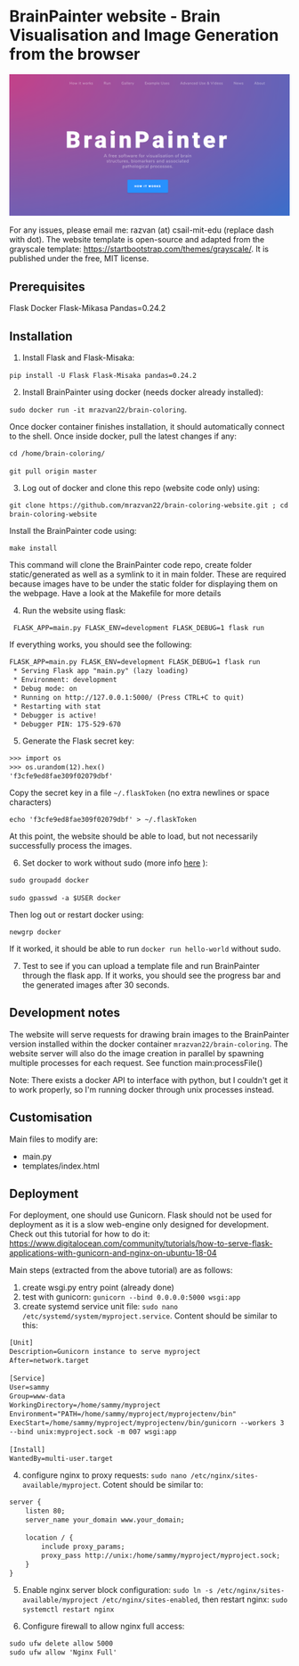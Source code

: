 # BrainPainter website - Brain Visualisation and Image Generation from the browser

![Front page](static/frontPage.png)

For any issues, please email me: razvan (at) csail-mit-edu (replace dash with dot). The website template is open-source 
and adapted from the grayscale template: https://startbootstrap.com/themes/grayscale/. It is published under the free, MIT license. 


## Prerequisites

Flask
Docker
Flask-Mikasa
Pandas=0.24.2

## Installation

1. Install Flask and Flask-Misaka: 

```pip install -U Flask Flask-Misaka pandas=0.24.2```

2. Install BrainPainter using docker (needs docker already installed): 

`sudo docker run -it mrazvan22/brain-coloring`. 

Once docker container finishes installation, it should automatically connect to the shell. Once inside docker, pull the latest changes if any:

``` 
cd /home/brain-coloring/
    
git pull origin master
```


3. Log out of docker and clone this repo (website code only) using:

``` 
git clone https://github.com/mrazvan22/brain-coloring-website.git ; cd brain-coloring-website
```

Install the BrainPainter code using:

``` 
make install 
```

This command will clone the BrainPainter code repo, create folder static/generated as well as a symlink to it in main folder. These are required because images have to be under the static folder for displaying them on the webpage. Have a look at the Makefile for more details

4. Run the website using flask:

```
 FLASK_APP=main.py FLASK_ENV=development FLASK_DEBUG=1 flask run
```

If everything works, you should see the following:

```
FLASK_APP=main.py FLASK_ENV=development FLASK_DEBUG=1 flask run
 * Serving Flask app "main.py" (lazy loading)
 * Environment: development
 * Debug mode: on
 * Running on http://127.0.0.1:5000/ (Press CTRL+C to quit)
 * Restarting with stat
 * Debugger is active!
 * Debugger PIN: 175-529-670
```

5. Generate the  Flask secret key: 

```
>>> import os
>>> os.urandom(12).hex()
'f3cfe9ed8fae309f02079dbf'

```

Copy the secret key in a file `~/.flaskToken` (no extra newlines or space characters)

```
echo 'f3cfe9ed8fae309f02079dbf' > ~/.flaskToken
```

At this point, the website should be able to load, but not necessarily successfully process the images.  

6. Set docker to work without sudo (more info [here](https://askubuntu.com/questions/477551/how-can-i-use-docker-without-sudo) ):

```
sudo groupadd docker

sudo gpasswd -a $USER docker
```
Then log out or restart docker using:

```
newgrp docker 

```

If it worked, it should be able to run `docker run hello-world` without sudo. 

7. Test to see if you can upload a template file and run BrainPainter through the flask app. If it works, you should see the progress bar and the generated images after 30 seconds.


## Development notes

The website will serve requests for drawing brain images to the BrainPainter version installed within the docker container `mrazvan22/brain-coloring`. The website server will also do the image creation in parallel by spawning multiple processes for each request. See function main:processFile()

Note: There exists a docker API to interface with python, but I couldn't get it to work properly, so I'm running docker through unix processes instead.


## Customisation

Main files to modify are:
* main.py
* templates/index.html


## Deployment

For deployment, one should use Gunicorn. Flask should not be used for deployment as it is a slow web-engine only designed for development. Check out this tutorial for how to do it: https://www.digitalocean.com/community/tutorials/how-to-serve-flask-applications-with-gunicorn-and-nginx-on-ubuntu-18-04

Main steps (extracted from the above tutorial) are as follows:
1. create wsgi.py entry point (already done)
2. test with gunicorn: `gunicorn --bind 0.0.0.0:5000 wsgi:app`
3. create systemd service unit file: `sudo nano /etc/systemd/system/myproject.service`. Content should be similar to this:

```
[Unit]
Description=Gunicorn instance to serve myproject
After=network.target

[Service]
User=sammy
Group=www-data
WorkingDirectory=/home/sammy/myproject
Environment="PATH=/home/sammy/myproject/myprojectenv/bin"
ExecStart=/home/sammy/myproject/myprojectenv/bin/gunicorn --workers 3 --bind unix:myproject.sock -m 007 wsgi:app

[Install]
WantedBy=multi-user.target
```

4. configure nginx to proxy requests: `sudo nano /etc/nginx/sites-available/myproject`. Cotent should be similar to:

```
server {
    listen 80;
    server_name your_domain www.your_domain;

    location / {
        include proxy_params;
        proxy_pass http://unix:/home/sammy/myproject/myproject.sock;
    }
}
```

5. Enable nginx server block configuration: `sudo ln -s /etc/nginx/sites-available/myproject /etc/nginx/sites-enabled`, then restart nginx: `sudo systemctl restart nginx`


6. Configure firewall to allow nginx full access: 

```
sudo ufw delete allow 5000
sudo ufw allow 'Nginx Full'
```


